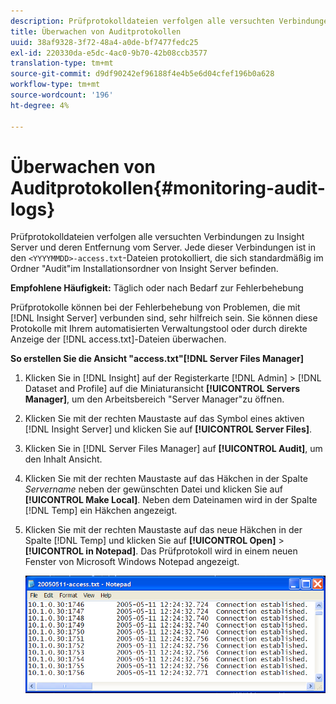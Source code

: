 ```yaml
---
description: Prüfprotokolldateien verfolgen alle versuchten Verbindungen mit dem Insight-Server und deren Entfernung vom Server. Jede dieser Verbindungen ist in den Dateien "<JJJMMTT>-access.txt"protokolliert, die sich standardmäßig im Ordner "Audit"im Installationsordner von Insight Server befinden.
title: Überwachen von Auditprotokollen
uuid: 38af9328-3f72-48a4-a0de-bf7477fedc25
exl-id: 220330da-e5dc-4ac0-9b70-42b08ccb3577
translation-type: tm+mt
source-git-commit: d9df90242ef96188f4e4b5e6d04cfef196b0a628
workflow-type: tm+mt
source-wordcount: '196'
ht-degree: 4%

---
```


# Überwachen von Auditprotokollen{#monitoring-audit-logs}

Prüfprotokolldateien verfolgen alle versuchten Verbindungen zu Insight Server und deren Entfernung vom Server. Jede dieser Verbindungen ist in den `<YYYYMMDD>-access.txt`-Dateien protokolliert, die sich standardmäßig im Ordner &quot;Audit&quot;im Installationsordner von Insight Server befinden.

**Empfohlene Häufigkeit:** Täglich oder nach Bedarf zur Fehlerbehebung

Prüfprotokolle können bei der Fehlerbehebung von Problemen, die mit [!DNL Insight Server] verbunden sind, sehr hilfreich sein. Sie können diese Protokolle mit Ihrem automatisierten Verwaltungstool oder durch direkte Anzeige der [!DNL access.txt]-Dateien überwachen.

**So erstellen Sie die Ansicht &quot;access.txt&quot;[!DNL Server Files Manager]**

1. Klicken Sie in [!DNL Insight] auf der Registerkarte [!DNL Admin] > [!DNL Dataset and Profile] auf die Miniaturansicht **[!UICONTROL Servers Manager]**, um den Arbeitsbereich &quot;Server Manager&quot;zu öffnen.
1. Klicken Sie mit der rechten Maustaste auf das Symbol eines aktiven [!DNL Insight Server] und klicken Sie auf **[!UICONTROL Server Files]**.
1. Klicken Sie in [!DNL Server Files Manager] auf **[!UICONTROL Audit]**, um den Inhalt Ansicht.
1. Klicken Sie mit der rechten Maustaste auf das Häkchen in der Spalte *Servername* neben der gewünschten Datei und klicken Sie auf **[!UICONTROL Make Local]**. Neben dem Dateinamen wird in der Spalte [!DNL Temp] ein Häkchen angezeigt.
1. Klicken Sie mit der rechten Maustaste auf das neue Häkchen in der Spalte [!DNL Temp] und klicken Sie auf **[!UICONTROL Open]** > **[!UICONTROL in Notepad]**. Das Prüfprotokoll wird in einem neuen Fenster von Microsoft Windows Notepad angezeigt.

   ![Schritt-Info](assets/cfg_accesscontrol_accessFile.png)
